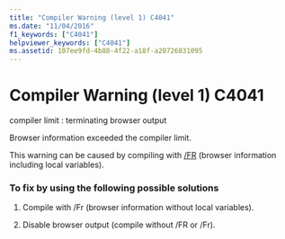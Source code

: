 ```yaml
---
title: "Compiler Warning (level 1) C4041"
ms.date: "11/04/2016"
f1_keywords: ["C4041"]
helpviewer_keywords: ["C4041"]
ms.assetid: 107ee9fd-4b88-4f22-a18f-a20726831095
---
```

# Compiler Warning (level 1) C4041

compiler limit : terminating browser output

Browser information exceeded the compiler limit.

This warning can be caused by compiling with [/FR](../../build/reference/fr-fr-create-dot-sbr-file.md) (browser information including local variables).

### To fix by using the following possible solutions

1. Compile with /Fr (browser information without local variables).

1. Disable browser output (compile without /FR or /Fr).